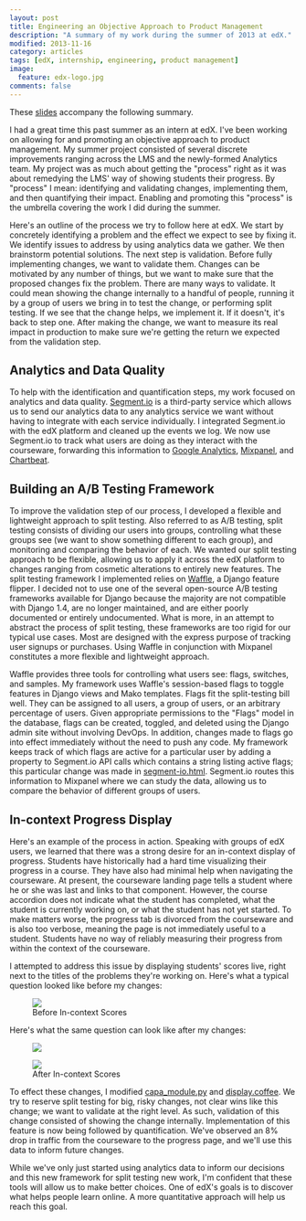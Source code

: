 ```yaml
---
layout: post
title: Engineering an Objective Approach to Product Management
description: "A summary of my work during the summer of 2013 at edX."
modified: 2013-11-16
category: articles
tags: [edX, internship, engineering, product management]
image:
  feature: edx-logo.jpg
comments: false
---
```


These [slides](https://docs.google.com/presentation/d/1RyP2hFUDIWPWpLxAbitOT-Rf3Xf4P9KJXpRLKjcUJe8/edit?usp=sharing) accompany the following summary.

I had a great time this past summer as an intern at edX. I've been working on allowing for and promoting an objective approach to product management. My summer project consisted of several discrete improvements ranging across the LMS and the newly-formed Analytics team. My project was as much about getting the "process" right as it was about remedying the LMS' way of showing students their progress. By "process" I mean: identifying and validating changes, implementing them, and then quantifying their impact. Enabling and promoting this "process" is the umbrella covering the work I did during the summer.

Here's an outline of the process we try to follow here at edX. We start by concretely identifying a problem and the effect we expect to see by fixing it. We identify issues to address by using analytics data we gather. We then brainstorm potential solutions. The next step is validation. Before fully implementing changes, we want to validate them. Changes can be motivated by any number of things, but we want to make sure that the proposed changes fix the problem. There are many ways to validate. It could mean showing the change internally to a handful of people, running it by a group of users we bring in to test the change, or performing split testing. If we see that the change helps, we implement it. If it doesn't, it's back to step one. After making the change, we want to measure its real impact in production to make sure we're getting the return we expected from the validation step.

## Analytics and Data Quality

To help with the identification and quantification steps, my work focused on analytics and data quality. [Segment.io](https://segment.io/) is a third-party service which allows us to send our analytics data to any analytics service we want without having to integrate with each service individually. I integrated Segment.io with the edX platform and cleaned up the events we log. We now use Segment.io to track what users are doing as they interact with the courseware, forwarding this information to [Google Analytics](http://www.google.com/analytics/), [Mixpanel](https://mixpanel.com), and [Chartbeat](https://chartbeat.com/).

## Building an A/B Testing Framework

To improve the validation step of our process, I developed a flexible and 
lightweight approach to split testing. Also referred to as A/B testing, split testing consists of dividing our users into groups, controlling what these groups see (we want to show something different to each group), and monitoring and comparing the behavior of each. We wanted our split testing approach to be flexible, allowing us to apply it across the edX platform to changes ranging from cosmetic alterations to entirely new features. The split testing framework I implemented relies on [Waffle](http://waffle.readthedocs.org/en/latest/index.html), a Django feature flipper. I decided not to use one of the several open-source A/B testing frameworks available for Django because the majority are not compatible with Django 1.4, are no longer maintained, and are either poorly documented or entirely undocumented. What is more, in an attempt to abstract the process of split testing, these frameworks are too rigid for our typical use cases. Most are designed with the express purpose of tracking user signups or purchases. Using Waffle in conjunction with Mixpanel constitutes a more flexible and lightweight approach.

Waffle provides three tools for controlling what users see: flags, switches, and samples. My framework uses Waffle's session-based flags to toggle features in Django views and Mako templates. Flags fit the split-testing bill well. They can be assigned to all users, a group of users, or an arbitrary percentage of users. Given appropriate permissions to the "Flags" model in the database, flags can be created, toggled, and deleted using the Django admin site without involving DevOps. In addition, changes made to flags go into effect immediately without the need to push any code. My framework keeps track of which flags are active for a particular user by adding a property to Segment.io API calls which contains a string listing active flags; this particular change was made in [segment-io.html](https://github.com/edx/edx-platform/blob/master/lms/templates/widgets/segment-io.html?source=c). Segment.io routes this information to Mixpanel where we can study the data, allowing us to compare the behavior of different groups of users.

## In-context Progress Display

Here's an example of the process in action. Speaking with groups of edX users, we learned that there was a strong desire for an in-context display of progress. Students have historically had a hard time visualizing their progress in a course. They have also had minimal help when navigating the courseware. At present, the courseware landing page tells a student where he or she was last and links to that component. However, the course accordion does not indicate what the student has completed, what the student is currently working on, or what the student has not yet started. To make matters worse, the progress tab is divorced from the courseware and is also too verbose, meaning the page is not immediately useful to a student. Students have no way of reliably measuring their progress from within the context of the courseware.

I attempted to address this issue by displaying students' scores live, right next to the titles of the problems they're working on. Here's what a typical question looked like before my changes:

<figure>
    <a href="http://i.imgur.com/bTdegxe.png"><img src="http://i.imgur.com/bTdegxe.png"></a>
    <figcaption>Before In-context Scores</figcaption>
</figure>

Here's what the same question can look like after my changes:

<figure>
    <a href="http://i.imgur.com/MzGGkNo.png"><img src="http://i.imgur.com/MzGGkNo.png"></a>
</figure>
<figure>
    <a href="http://i.imgur.com/MIewo29.png"><img src="http://i.imgur.com/MIewo29.png"></a>
    <figcaption>After In-context Scores</figcaption>
</figure>

To effect these changes, I modified [capa_module.py](https://github.com/edx/edx-platform/blob/master/common/lib/xmodule/xmodule/capa_module.py?source=cc) and [display.coffee](https://github.com/edx/edx-platform/blob/master/common/lib/xmodule/xmodule/js/src/capa/display.coffee?source=cc). We try to reserve split testing for big, risky changes, not clear wins like this change; we want to validate at the right level. As such, validation of this change consisted of showing the change internally. Implementation of this feature is now being followed by quantification. We've observed an 8% drop in traffic from the courseware to the progress page, and we'll use this data to inform future changes.

While we've only just started using analytics data to inform our decisions and this new framework for split testing new work, I'm confident that these tools will allow us to make better choices. One of edX's goals is to discover what helps people learn online. A more quantitative approach will help us reach this goal.
